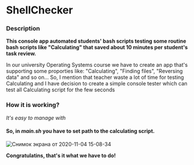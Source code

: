 # ShellChecker

### Description
**This console app automated students' bash scripts testing some routine bash scripts like "Calculating" that saved about 10 minutes per student's task review.**

In our university Operating Systems course we have to create an app that's supporting some proporties like: "Calculating", "Finding files", "Reversing data" and so on... So, I mention that teacher waste a lot of time for testing Calculating and I have decision to create a simple console tester which can test all Calculating script for the few seconds

### How it is working?
_It's easy to manage with_

#### So, in _main.sh_ you have to set path to the calculating script.
![Снимок экрана от 2020-11-04 15-08-34](https://user-images.githubusercontent.com/73281386/98110586-5ab7bb80-1eb0-11eb-8419-72afcc58ae2f.png)

**Congratulatins, that's it what we have to do!**
